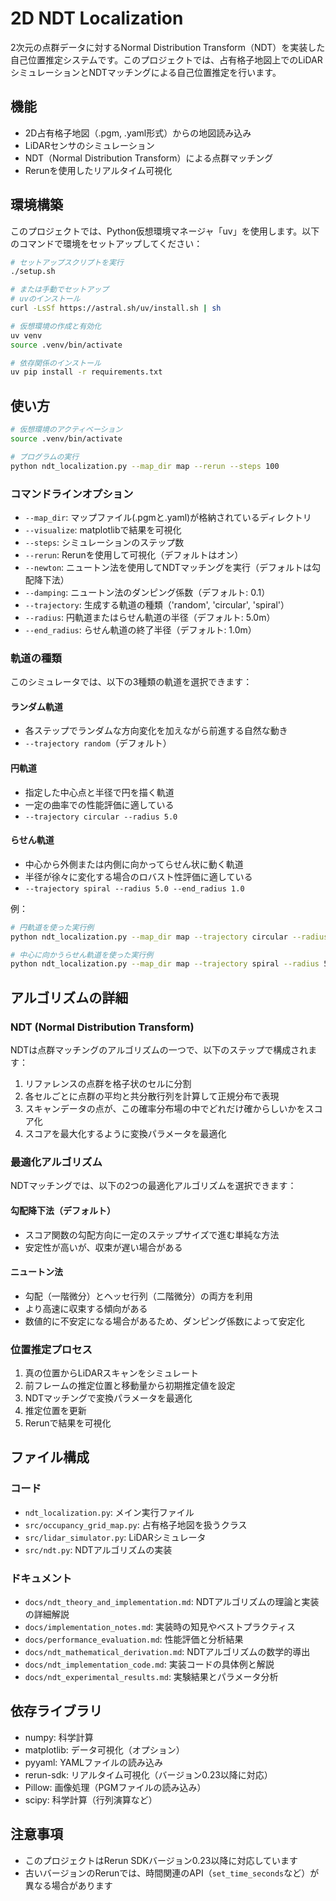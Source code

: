 # 2D NDT Localization

2次元の点群データに対するNormal Distribution Transform（NDT）を実装した自己位置推定システムです。このプロジェクトでは、占有格子地図上でのLiDARシミュレーションとNDTマッチングによる自己位置推定を行います。

## 機能

- 2D占有格子地図（.pgm, .yaml形式）からの地図読み込み
- LiDARセンサのシミュレーション
- NDT（Normal Distribution Transform）による点群マッチング
- Rerunを使用したリアルタイム可視化

## 環境構築

このプロジェクトでは、Python仮想環境マネージャ「uv」を使用します。以下のコマンドで環境をセットアップしてください：

```bash
# セットアップスクリプトを実行
./setup.sh

# または手動でセットアップ
# uvのインストール
curl -LsSf https://astral.sh/uv/install.sh | sh

# 仮想環境の作成と有効化
uv venv
source .venv/bin/activate

# 依存関係のインストール
uv pip install -r requirements.txt
```

## 使い方

```bash
# 仮想環境のアクティベーション
source .venv/bin/activate

# プログラムの実行
python ndt_localization.py --map_dir map --rerun --steps 100
```

### コマンドラインオプション

- `--map_dir`: マップファイル(.pgmと.yaml)が格納されているディレクトリ
- `--visualize`: matplotlibで結果を可視化
- `--steps`: シミュレーションのステップ数
- `--rerun`: Rerunを使用して可視化（デフォルトはオン）
- `--newton`: ニュートン法を使用してNDTマッチングを実行（デフォルトは勾配降下法）
- `--damping`: ニュートン法のダンピング係数（デフォルト: 0.1）
- `--trajectory`: 生成する軌道の種類（'random', 'circular', 'spiral'）
- `--radius`: 円軌道またはらせん軌道の半径（デフォルト: 5.0m）
- `--end_radius`: らせん軌道の終了半径（デフォルト: 1.0m）

### 軌道の種類

このシミュレータでは、以下の3種類の軌道を選択できます：

#### ランダム軌道
- 各ステップでランダムな方向変化を加えながら前進する自然な動き
- `--trajectory random`（デフォルト）

#### 円軌道
- 指定した中心点と半径で円を描く軌道
- 一定の曲率での性能評価に適している
- `--trajectory circular --radius 5.0`

#### らせん軌道
- 中心から外側または内側に向かってらせん状に動く軌道
- 半径が徐々に変化する場合のロバスト性評価に適している
- `--trajectory spiral --radius 5.0 --end_radius 1.0`

例：
```bash
# 円軌道を使った実行例
python ndt_localization.py --map_dir map --trajectory circular --radius 3.0

# 中心に向かうらせん軌道を使った実行例
python ndt_localization.py --map_dir map --trajectory spiral --radius 5.0 --end_radius 1.0
```

## アルゴリズムの詳細

### NDT (Normal Distribution Transform)

NDTは点群マッチングのアルゴリズムの一つで、以下のステップで構成されます：

1. リファレンスの点群を格子状のセルに分割
2. 各セルごとに点群の平均と共分散行列を計算して正規分布で表現
3. スキャンデータの点が、この確率分布場の中でどれだけ確からしいかをスコア化
4. スコアを最大化するように変換パラメータを最適化

### 最適化アルゴリズム

NDTマッチングでは、以下の2つの最適化アルゴリズムを選択できます：

#### 勾配降下法（デフォルト）
- スコア関数の勾配方向に一定のステップサイズで進む単純な方法
- 安定性が高いが、収束が遅い場合がある

#### ニュートン法
- 勾配（一階微分）とヘッセ行列（二階微分）の両方を利用
- より高速に収束する傾向がある
- 数値的に不安定になる場合があるため、ダンピング係数によって安定化

### 位置推定プロセス

1. 真の位置からLiDARスキャンをシミュレート
2. 前フレームの推定位置と移動量から初期推定値を設定
3. NDTマッチングで変換パラメータを最適化
4. 推定位置を更新
5. Rerunで結果を可視化

## ファイル構成

### コード
- `ndt_localization.py`: メイン実行ファイル
- `src/occupancy_grid_map.py`: 占有格子地図を扱うクラス
- `src/lidar_simulator.py`: LiDARシミュレータ
- `src/ndt.py`: NDTアルゴリズムの実装

### ドキュメント
- `docs/ndt_theory_and_implementation.md`: NDTアルゴリズムの理論と実装の詳細解説
- `docs/implementation_notes.md`: 実装時の知見やベストプラクティス
- `docs/performance_evaluation.md`: 性能評価と分析結果
- `docs/ndt_mathematical_derivation.md`: NDTアルゴリズムの数学的導出
- `docs/ndt_implementation_code.md`: 実装コードの具体例と解説
- `docs/ndt_experimental_results.md`: 実験結果とパラメータ分析

## 依存ライブラリ

- numpy: 科学計算
- matplotlib: データ可視化（オプション）
- pyyaml: YAMLファイルの読み込み
- rerun-sdk: リアルタイム可視化（バージョン0.23以降に対応）
- Pillow: 画像処理（PGMファイルの読み込み）
- scipy: 科学計算（行列演算など）

## 注意事項

- このプロジェクトはRerun SDKバージョン0.23以降に対応しています
- 古いバージョンのRerunでは、時間関連のAPI（`set_time_seconds`など）が異なる場合があります
